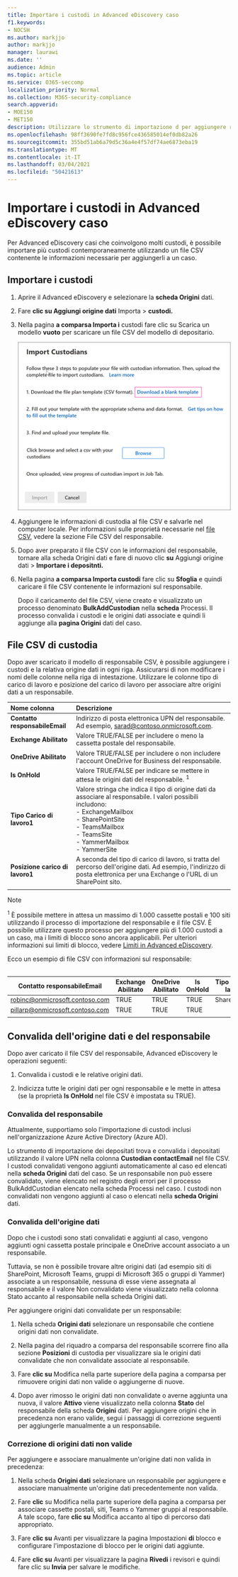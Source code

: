 ```yaml
---
title: Importare i custodi in Advanced eDiscovery caso
f1.keywords:
- NOCSH
ms.author: markjjo
author: markjjo
manager: laurawi
ms.date: ''
audience: Admin
ms.topic: article
ms.service: O365-seccomp
localization_priority: Normal
ms.collection: M365-security-compliance
search.appverid:
- MOE150
- MET150
description: Utilizzare lo strumento di importazione d per aggiungere rapidamente più custodi e le origini dati associate a un caso in Advanced eDiscovery.
ms.openlocfilehash: 98ff3690fe7fd8c956fce436585014ef0db82a26
ms.sourcegitcommit: 355bd51ab6a79d5c36a4e4f57df74ae6873eba19
ms.translationtype: MT
ms.contentlocale: it-IT
ms.lasthandoff: 03/04/2021
ms.locfileid: "50421613"
---
```

# <a name="import-custodians-to-an-advanced-ediscovery-case"></a>Importare i custodi in Advanced eDiscovery caso

Per Advanced eDiscovery casi che coinvolgono molti custodi, è possibile importare più custodi contemporaneamente utilizzando un file CSV contenente le informazioni necessarie per aggiungerli a un caso.

## <a name="import-custodians"></a>Importare i custodi

1. Aprire il Advanced eDiscovery e selezionare la **scheda Origini** dati.

2. Fare **clic su Aggiungi origine dati** Importa  >  **custodi.**

3. Nella pagina **a comparsa Importa i** custodi fare clic su Scarica un modello **vuoto** per scaricare un file CSV del modello di depositario.

   ![Scaricare un modello CSV dalla pagina a comparsa Importa i custodi](../media/ImportCustodians1.png)

4. Aggiungere le informazioni di custodia al file CSV e salvarle nel computer locale. Per informazioni sulle proprietà necessarie nel [file CSV,](#custodian-csv-file) vedere la sezione File CSV del responsabile.

5. Dopo aver preparato il file CSV con le informazioni  del responsabile, tornare alla scheda Origini dati e fare di nuovo clic **su** Aggiungi origine dati  >  **Importare i depositnti.**

6. Nella pagina **a comparsa Importa custodi** fare clic su **Sfoglia** e quindi caricare il file CSV contenente le informazioni sul responsabile.

   Dopo il caricamento del file CSV, viene creato e visualizzato un processo denominato **BulkAddCustodian** nella **scheda** Processi. Il processo convalida i custodi e le origini dati associate e quindi li aggiunge alla **pagina Origini** dati del caso.

## <a name="custodian-csv-file"></a>File CSV di custodia

Dopo aver scaricato il modello di responsabile CSV, è possibile aggiungere i custodi e la relativa origine dati in ogni riga. Assicurarsi di non modificare i nomi delle colonne nella riga di intestazione. Utilizzare le colonne tipo di carico di lavoro e posizione del carico di lavoro per associare altre origini dati a un responsabile.

| Nome colonna|Descrizione|
|:------- |:------------------------------------------------------------|
|**Contatto responsabileEmail**     |Indirizzo di posta elettronica UPN del responsabile. Ad esempio, sarad@contoso.onmicrosoft.com.           |
|**Exchange Abilitato** | Valore TRUE/FALSE per includere o meno la cassetta postale del responsabile.      |
|**OneDrive Abilitato** | Valore TRUE/FALSE per includere o non includere l'account OneDrive for Business del responsabile. |
|**Is OnHold**        | Valore TRUE/FALSE per indicare se mettere in attesa le origini dati del responsabile. <sup>1</sup>     |
|**Tipo Carico di lavoro1**         |Valore stringa che indica il tipo di origine dati da associare al responsabile. I valori possibili includono: <br/>- ExchangeMailbox<br/> - SharePointSite<br/>- TeamsMailbox<br/>- TeamsSite<br/> - YammerMailbox<br/>- YammerSite |
|**Posizione carico di lavoro1**     | A seconda del tipo di carico di lavoro, si tratta del percorso dell'origine dati. Ad esempio, l'indirizzo di posta elettronica per una Exchange o l'URL di un SharePoint sito. |
|||

> [!NOTE]
> <sup>1</sup> È possibile mettere in attesa un massimo di 1.000 cassette postali e 100 siti utilizzando il processo di importazione del responsabile e il file CSV. È possibile utilizzare questo processo per aggiungere più di 1.000 custodi a un caso, ma i limiti di blocco sono ancora applicabili. Per ulteriori informazioni sui limiti di blocco, vedere [Limiti in Advanced eDiscovery](limits-ediscovery20.md#hold-limits).

Ecco un esempio di file CSV con informazioni sul responsabile:<br/><br/>

|Contatto responsabileEmail      | Exchange Abilitato | OneDrive Abilitato | Is OnHold | Tipo Carico di lavoro1 | Posizione carico di lavoro1             |
| ----------------- | ---------------- | ---------------- | --------- | -------------- | ------------------------------ |
|robinc@onmicrosoft.contoso.com | TRUE             | TRUE             | TRUE      | SharePointSite | https://contoso.sharepoint.com |
|pillarp@onmicrosoft.contoso.com | TRUE             | TRUE             | TRUE      | |  |
||||||

## <a name="custodian-and-data-source-validation"></a>Convalida dell'origine dati e del responsabile

Dopo aver caricato il file CSV del responsabile, Advanced eDiscovery le operazioni seguenti:

1. Convalida i custodi e le relative origini dati.

2. Indicizza tutte le origini dati per ogni responsabile e le mette in attesa (se la proprietà **Is OnHold** nel file CSV è impostata su TRUE).

### <a name="custodian-validation"></a>Convalida del responsabile

Attualmente, supportiamo solo l'importazione di custodi inclusi nell'organizzazione Azure Active Directory (Azure AD).

Lo strumento di importazione dei depositati trova e convalida i depositati utilizzando il valore UPN nella colonna **Custodian contactEmail** nel file CSV. I custodi convalidati vengono aggiunti automaticamente al caso ed elencati nella **scheda Origini** dati del caso. Se un responsabile non può essere convalidato, viene elencato nel registro degli errori per  il processo BulkAddCustodian elencato nella scheda Processi nel caso. I custodi non convalidati non vengono aggiunti al caso o elencati nella **scheda Origini** dati.

### <a name="data-source-validation"></a>Convalida dell'origine dati

Dopo che i custodi sono stati convalidati e aggiunti al caso, vengono aggiunti ogni cassetta postale principale e OneDrive account associato a un responsabile.

Tuttavia, se non è possibile trovare altre origini dati (ad esempio siti di SharePoint, Microsoft Teams, gruppi di Microsoft 365 o gruppi di Yammer) associate a un responsabile, nessuna di esse viene assegnata  al responsabile e il valore  Non convalidato viene visualizzato nella colonna Stato accanto al responsabile nella scheda Origini dati. 

Per aggiungere origini dati convalidate per un responsabile:

1. Nella scheda **Origini dati** selezionare un responsabile che contiene origini dati non convalidate.

2. Nella pagina del riquadro a comparsa del responsabile scorrere fino alla sezione **Posizioni** di custodia per visualizzare sia le origini dati convalidate che non convalidate associate al responsabile.

3. Fare **clic su** Modifica nella parte superiore della pagina a comparsa per rimuovere origini dati non valide o aggiungerne di nuove.

4. Dopo aver rimosso le origini dati non convalidate o averne aggiunta una nuova, il valore **Attivo** viene visualizzato nella colonna **Stato** del responsabile della scheda **Origini** dati. Per aggiungere origini che in precedenza non erano valide, segui i passaggi di correzione seguenti per aggiungerle manualmente a un responsabile.

### <a name="remediating-invalid-data-sources"></a>Correzione di origini dati non valide

Per aggiungere e associare manualmente un'origine dati non valida in precedenza:

1. Nella scheda **Origini dati** selezionare un responsabile per aggiungere e associare manualmente un'origine dati precedentemente non valida.

2. Fare **clic** su Modifica nella parte superiore della pagina a comparsa per associare cassette postali, siti, Teams o Yammer gruppi al responsabile. A tale scopo, fare **clic su** Modifica accanto al tipo di percorso dati appropriato.

3. Fare **clic su** Avanti per visualizzare la pagina Impostazioni **di** blocco e configurare l'impostazione di blocco per le origini dati aggiunte.

4. Fare **clic su** Avanti per visualizzare la pagina **Rivedi** i revisori e quindi fare clic su **Invia** per salvare le modifiche.

